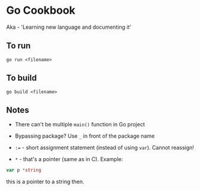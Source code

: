 # Go Cookbook

Aka - 'Learning new language and documenting it'

## To run

`go run <filename>`

## To build

`go build <filename>`

## Notes

* There can't be multiple `main()` function in Go project

* Bypassing package? Use `_` in front of the package name

* `:=` - short assignment statement (instead of using `var`). Cannot reassign!

* `*` - that's a pointer (same as in C). Example:

```go
var p *string
```

this is a pointer to a string then.
